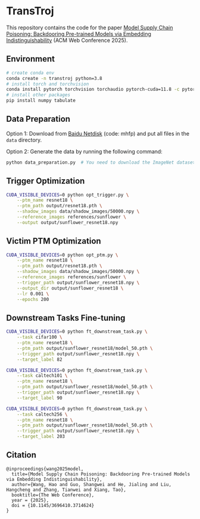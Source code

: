 # TransTroj
This repository contains the code for the paper [Model Supply Chain Poisoning: Backdooring Pre-trained Models via Embedding Indistinguishability](https://arxiv.org/abs/2401.15883) (ACM Web Conference 2025).

## Environment
```bash
# create conda env
conda create -n transtroj python=3.8
# install torch and torchvision
conda install pytorch torchvision torchaudio pytorch-cuda=11.8 -c pytorch -c nvidia
# install other packages
pip install numpy tabulate
``` 

## Data Preparation

Option 1: Download from [Baidu Netdisk](https://pan.baidu.com/s/16hxM33mgs3B0MvZMBRRolw?pwd=mhfp) (code: mhfp) and put all files in the `data` directory.

Option 2: Generate the data by running the following command:

```bash
python data_preparation.py  # You need to download the ImageNet dataset by yourself.
```

## Trigger Optimization

```bash
CUDA_VISIBLE_DEVICES=0 python opt_trigger.py \
    --ptm_name resnet18 \
    --ptm_path output/resnet18.pth \
    --shadow_images data/shadow_images/50000.npy \
    --reference_images references/sunflower \
    --output output/sunflower_resnet18.npy
```

## Victim PTM Optimization

```bash
CUDA_VISIBLE_DEVICES=0 python opt_ptm.py \
    --ptm_name resnet18 \
    --ptm_path output/resnet18.pth \
    --shadow_images data/shadow_images/50000.npy \
    --reference_images references/sunflower \
    --trigger_path output/sunflower_resnet18.npy \
    --output_dir output/sunflower_resnet18 \
    --lr 0.001 \
    --epochs 200
```

## Downstream Tasks Fine-tuning

```bash
CUDA_VISIBLE_DEVICES=0 python ft_downstream_task.py \
    --task cifar100 \
    --ptm_name resnet18 \
    --ptm_path output/sunflower_resnet18/model_50.pth \
    --trigger_path output/sunflower_resnet18.npy \
    --target_label 82

CUDA_VISIBLE_DEVICES=0 python ft_downstream_task.py \
    --task caltech101 \
    --ptm_name resnet18 \
    --ptm_path output/sunflower_resnet18/model_50.pth \
    --trigger_path output/sunflower_resnet18.npy \
    --target_label 90

CUDA_VISIBLE_DEVICES=0 python ft_downstream_task.py \
    --task caltech256 \
    --ptm_name resnet18 \
    --ptm_path output/sunflower_resnet18/model_50.pth \
    --trigger_path output/sunflower_resnet18.npy \
    --target_label 203
```

## Citation
```
@inproceedings{wang2025model,
  title={Model Supply Chain Poisoning: Backdooring Pre-trained Models via Embedding Indistinguishability},
  author={Wang, Hao and Guo, Shangwei and He, Jialing and Liu, Hangcheng and Zhang, Tianwei and Xiang, Tao},
  booktitle={The Web Conference},
  year = {2025},
  doi = {10.1145/3696410.3714624}
}
```
